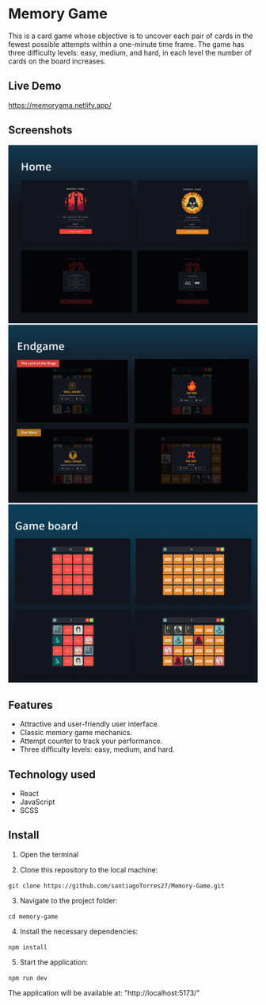 # Memory Game

This is a card game whose objective is to uncover each pair of cards in the fewest possible attempts within a one-minute time frame. The game has three difficulty levels: easy, medium, and hard, in each level the number of cards on the board increases.

## Live Demo

https://memoryama.netlify.app/

## Screenshots

![Home screenshots](./screenshots/ss1.png)
![End game screenshots](./screenshots/ss2.png)
![Game board screenshots](./screenshots/ss3.png)

## Features

- Attractive and user-friendly user interface.
- Classic memory game mechanics.
- Attempt counter to track your performance.
- Three difficulty levels: easy, medium, and hard.

## Technology used

- React
- JavaScript
- SCSS

## Install

1. Open the terminal

2. Clone this repository to the local machine:

`git clone https://github.com/santiagoTorres27/Memory-Game.git`

3. Navigate to the project folder:

`cd memory-game`

4. Install the necessary dependencies:

`npm install`

5. Start the application:

`npm run dev`

The application will be available at: "http://localhost:5173/"
